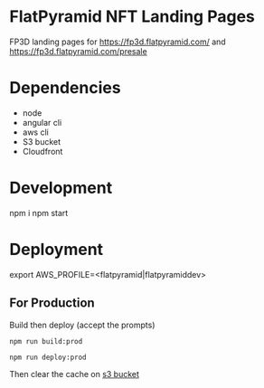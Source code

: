 # FlatPyramid NFT Landing Pages

FP3D landing pages for https://fp3d.flatpyramid.com/ and https://fp3d.flatpyramid.com/presale

# Dependencies

* node
* angular cli
* aws cli
* S3 bucket
* Cloudfront

# Development

npm i
npm start

# Deployment

export AWS_PROFILE=<flatpyramid|flatpyramiddev>

## For Production

Build then deploy (accept the prompts)

```
npm run build:prod

npm run deploy:prod

```

Then clear the cache on [s3 bucket](https://s3.console.aws.amazon.com/s3/buckets/fp-nft-landing-pages?region=us-east-1&tab=objects)
